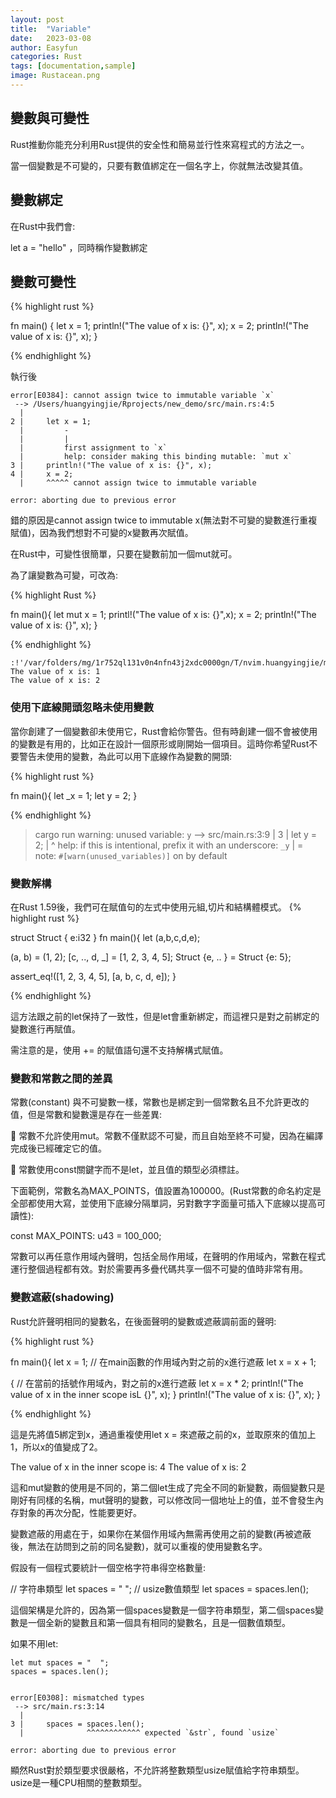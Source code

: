 ```yaml
---
layout: post
title:  "Variable"
date:   2023-03-08
author: Easyfun
categories: Rust
tags: [documentation,sample]
image: Rustacean.png
---
```


## 變數與可變性

Rust推動你能充分利用Rust提供的安全性和簡易並行性來寫程式的方法之一。

當一個變數是不可變的，只要有數值綁定在一個名字上，你就無法改變其值。


## 變數綁定

在Rust中我們會:

let a = "hello" ，同時稱作變數綁定

## 變數可變性
{% highlight rust %}

fn main() {
    let x = 1;
    println!("The value of x is: {}", x);
    x = 2;
    println!("The value of x is: {}", x);
}

{% endhighlight %}

執行後
```
error[E0384]: cannot assign twice to immutable variable `x`
 --> /Users/huangyingjie/Rprojects/new_demo/src/main.rs:4:5
  |
2 |     let x = 1;
  |         -
  |         |
  |         first assignment to `x`
  |         help: consider making this binding mutable: `mut x`
3 |     println!("The value of x is: {}", x);
4 |     x = 2;
  |     ^^^^^ cannot assign twice to immutable variable

error: aborting due to previous error
```

錯的原因是cannot assign twice to immutable x(無法對不可變的變數進行重複賦值)，因為我們想對不可變的x變數再次賦值。

在Rust中，可變性很簡單，只要在變數前加一個mut就可。

為了讓變數為可變，可改為:

{% highlight Rust %}

fn main(){
  let mut x = 1;
  printl!("The value of x is: {}",x);
  x = 2;
  println!("The value of x is: {}", x);
}

{% endhighlight %}

```
:!'/var/folders/mg/1r752ql131v0n4nfn43j2xdc0000gn/T/nvim.huangyingjie/mKXpmr/1/main'
The value of x is: 1
The value of x is: 2
```
### 使用下底線開頭忽略未使用變數

當你創建了一個變數卻未使用它，Rust會給你警告。但有時創建一個不會被使用的變數是有用的，比如正在設計一個原形或剛開始一個項目。這時你希望Rust不要警告未使用的變數，為此可以用下底線作為變數的開頭:

{% highlight rust %}

fn main(){
  let _x = 1;
  let y = 2;
}

{% endhighlight %}

> cargo run
  warning: unused variable: `y`
   --> src/main.rs:3:9
    |
  3 |     let y = 2;
    |         ^ help: if this is intentional, prefix it with an underscore: `_y`
    |
    = note: `#[warn(unused_variables)]` on by default

### 變數解構

在Rust 1.59後，我們可在賦值句的左式中使用元組,切片和結構體模式。
{% highlight rust %}

struct Struct {
  e:i32
}
fn main(){
  let (a,b,c,d,e);

  (a, b) = (1, 2);
  [c, .., d, _] = [1, 2, 3, 4, 5];
  Struct {e, .. } = Struct {e: 5};

  assert_eq!([1, 2, 3, 4, 5], [a, b, c, d, e]);
}

{% endhighlight %}

這方法跟之前的let保持了一致性，但是let會重新綁定，而這裡只是對之前綁定的變數進行再賦值。

需注意的是，使用 += 的賦值語句還不支持解構式賦值。

### 變數和常數之間的差異

常數(constant) 與不可變數一樣，常數也是綁定到一個常數名且不允許更改的值，但是常數和變數還是存在一些差異:

🧪 常數不允許使用mut。常數不僅默認不可變，而且自始至終不可變，因為在編譯完成後已經確定它的值。

🧪 常數使用const關鍵字而不是let，並且值的類型必須標註。

下面範例，常數名為MAX_POINTS，值設置為100000。(Rust常數的命名約定是全部都使用大寫，並使用下底線分隔單詞，另對數字字面量可插入下底線以提高可讀性):

  const MAX_POINTS: u43 = 100_000;

常數可以再任意作用域內聲明，包括全局作用域，在聲明的作用域內，常數在程式運行整個過程都有效。對於需要再多疊代碼共享一個不可變的值時非常有用。

### 變數遮蔽(shadowing)

Rust允許聲明相同的變數名，在後面聲明的變數或遮蔽調前面的聲明:

{% highlight rust %}

fn main(){
  let x = 1;
  // 在main函數的作用域內對之前的x進行遮蔽
  let x = x + 1;

  {
    // 在當前的括號作用域內，對之前的x進行遮蔽
    let x = x * 2;
    println!("The value of x in the inner scope isL {}", x);
  }
  println!("The value of x is: {}", x);
}

{% endhighlight %}

這是先將值5綁定到x，通過重複使用let x = 來遮蔽之前的x，並取原來的值加上1，所以x的值變成了2。

The value of x in the inner scope is: 4
The value of x is: 2

這和mut變數的使用是不同的，第二個let生成了完全不同的新變數，兩個變數只是剛好有同樣的名稱，mut聲明的變數，可以修改同一個地址上的值，並不會發生內存對象的再次分配，性能要更好。

變數遮蔽的用處在于，如果你在某個作用域內無需再使用之前的變數(再被遮蔽後，無法在訪問到之前的同名變數)，就可以重複的使用變數名字。

假設有一個程式要統計一個空格字符串得空格數量:

  // 字符串類型
  let spaces = "  ";
  // usize數值類型
  let spaces = spaces.len();

這個架構是允許的，因為第一個spaces變數是一個字符串類型，第二個spaces變數是一個全新的變數且和第一個具有相同的變數名，且是一個數值類型。

如果不用let:

    let mut spaces = "  ";
    spaces = spaces.len();


    error[E0308]: mismatched types
     --> src/main.rs:3:14
      |
    3 |     spaces = spaces.len();
      |              ^^^^^^^^^^^^ expected `&str`, found `usize`

    error: aborting due to previous error

顯然Rust對於類型要求很嚴格，不允許將整數類型usize賦值給字符串類型。usize是一種CPU相關的整數類型。


